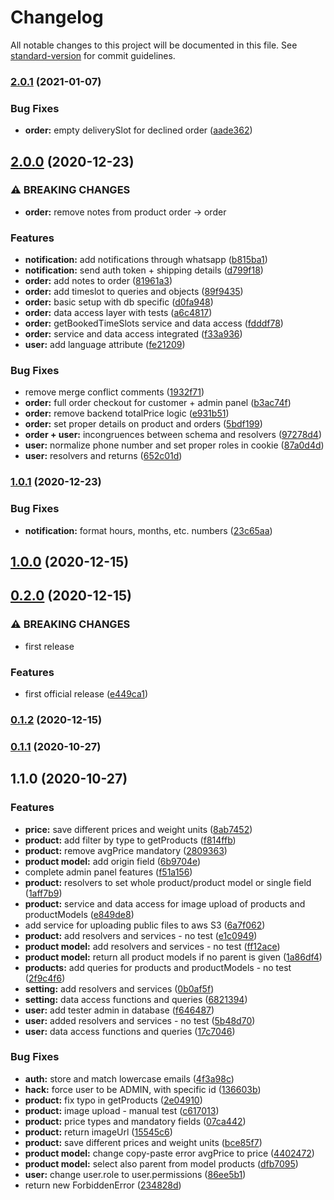 # Changelog

All notable changes to this project will be documented in this file. See [standard-version](https://github.com/conventional-changelog/standard-version) for commit guidelines.

### [2.0.1](http://git-codecommit.eu-west-1.amazonaws.com///compare/v2.0.0...v2.0.1) (2021-01-07)


### Bug Fixes

* **order:** empty deliverySlot for declined order ([aade362](http://git-codecommit.eu-west-1.amazonaws.com///commit/aade362625bf1a21511bc921dd77b596ca2de277))

## [2.0.0](http://git-codecommit.eu-west-1.amazonaws.com///compare/v1.0.1...v2.0.0) (2020-12-23)


### ⚠ BREAKING CHANGES

* **order:** remove notes from product order -> order

### Features

* **notification:** add notifications through whatsapp ([b815ba1](http://git-codecommit.eu-west-1.amazonaws.com///commit/b815ba129d906221f495353638069938152de0f8))
* **notification:** send auth token + shipping details ([d799f18](http://git-codecommit.eu-west-1.amazonaws.com///commit/d799f18de781ab9cac7e8c4162aa512654135801))
* **order:** add notes to order ([81961a3](http://git-codecommit.eu-west-1.amazonaws.com///commit/81961a319fbde625919ad86124edbb7bc143fabc))
* **order:** add timeslot to queries and objects ([89f9435](http://git-codecommit.eu-west-1.amazonaws.com///commit/89f943515c7fbfacdbd06376a5f47f95cd900d9e))
* **order:** basic setup with db specific ([d0fa948](http://git-codecommit.eu-west-1.amazonaws.com///commit/d0fa948eedeea05d5d29e4c90a31e0dcfae860bf))
* **order:** data access layer with tests ([a6c4817](http://git-codecommit.eu-west-1.amazonaws.com///commit/a6c4817e81daef96de92e9d90bb90c73bcdbf8c4))
* **order:** getBookedTimeSlots service and data access ([fdddf78](http://git-codecommit.eu-west-1.amazonaws.com///commit/fdddf78c4bd2278dfa08fbd6359abbe332b587db))
* **order:** service and data access integrated ([f33a936](http://git-codecommit.eu-west-1.amazonaws.com///commit/f33a936fae582c56a2283c5ea22430ef26be2539))
* **user:** add language attribute ([fe21209](http://git-codecommit.eu-west-1.amazonaws.com///commit/fe21209cc1251b2998e10f3f96f08fb7e29f5ea4))


### Bug Fixes

* remove merge conflict comments ([1932f71](http://git-codecommit.eu-west-1.amazonaws.com///commit/1932f71cd31469dd6a01fdc78a603e624f030ccc))
* **order:** full order checkout for customer + admin panel ([b3ac74f](http://git-codecommit.eu-west-1.amazonaws.com///commit/b3ac74fcfdcba5984596f803be47937f79c4201b))
* **order:** remove backend totalPrice logic ([e931b51](http://git-codecommit.eu-west-1.amazonaws.com///commit/e931b5167fa76a877806c936953fe5f0f6e13144))
* **order:** set proper details on product and orders ([5bdf199](http://git-codecommit.eu-west-1.amazonaws.com///commit/5bdf19966ce7c02068a150d34409b3d4a914453b))
* **order + user:** incongruences between schema and resolvers ([97278d4](http://git-codecommit.eu-west-1.amazonaws.com///commit/97278d439fd0cbcb0c15b798ce52416d21378c83))
* **user:** normalize phone number and set proper roles in cookie ([87a0d4d](http://git-codecommit.eu-west-1.amazonaws.com///commit/87a0d4d398701ee903407a1c6efbe7931e920c01))
* **user:** resolvers and returns ([652c01d](http://git-codecommit.eu-west-1.amazonaws.com///commit/652c01df55bb2d0a9e6dfd7f4525bae820242fe2))

### [1.0.1](http://git-codecommit.eu-west-1.amazonaws.com///compare/v1.0.0...v1.0.1) (2020-12-23)


### Bug Fixes

* **notification:** format hours, months, etc. numbers ([23c65aa](http://git-codecommit.eu-west-1.amazonaws.com///commit/23c65aa4d97db87d1a2ae6dbf0d5928525223bf1))

## [1.0.0](http://git-codecommit.eu-west-1.amazonaws.com///compare/v0.2.0...v1.0.0) (2020-12-15)

## [0.2.0](http://git-codecommit.eu-west-1.amazonaws.com///compare/v0.1.2...v0.2.0) (2020-12-15)


### ⚠ BREAKING CHANGES

* first release

### Features

* first official release ([e449ca1](http://git-codecommit.eu-west-1.amazonaws.com///commit/e449ca14db392f11d1852d7f60e0db4c2dd24151))

### [0.1.2](http://git-codecommit.eu-west-1.amazonaws.com///compare/v0.1.1...v0.1.2) (2020-12-15)

### [0.1.1](http://git-codecommit.eu-west-1.amazonaws.com///compare/v1.1.0...v0.1.1) (2020-10-27)

## 1.1.0 (2020-10-27)


### Features

* **price:** save different prices and weight units ([8ab7452](http://git-codecommit.eu-west-1.amazonaws.com///commit/8ab7452013ba4075bd315d0f9a974b3a23734caa))
* **product:** add filter by type to getProducts ([f814ffb](http://git-codecommit.eu-west-1.amazonaws.com///commit/f814ffb783e2d14e9a5c1347b8b444fb3022e657))
* **product:** remove avgPrice mandatory ([2809363](http://git-codecommit.eu-west-1.amazonaws.com///commit/28093632105a611f55ac67df0e74996981e54363))
* **product model:** add origin field ([6b9704e](http://git-codecommit.eu-west-1.amazonaws.com///commit/6b9704e49b030aef4be3f6868b48b589fe445338))
* complete admin panel features ([f51a156](http://git-codecommit.eu-west-1.amazonaws.com///commit/f51a156eeea5620e0d754280d51907735dc2a3e4))
* **product:** resolvers to set whole product/product model or single field ([1aff7b9](http://git-codecommit.eu-west-1.amazonaws.com///commit/1aff7b9d113f0b2067a4aae0216efe450c97ab89))
* **product:** service and data access for image upload of products and productModels ([e849de8](http://git-codecommit.eu-west-1.amazonaws.com///commit/e849de8f3ef1a7136be2f493fe68d0a2d647c6cf))
* add service for uploading public files to aws S3 ([6a7f062](http://git-codecommit.eu-west-1.amazonaws.com///commit/6a7f0628105a0cebdaca529ec5f06c0f82f15656))
* **product:** add resolvers and services - no test ([e1c0949](http://git-codecommit.eu-west-1.amazonaws.com///commit/e1c0949d770f5840fcdb8d91ecf0a5d965a343c2))
* **product model:** add resolvers and services - no test ([ff12ace](http://git-codecommit.eu-west-1.amazonaws.com///commit/ff12ace039e0d847f32b387b718b214748cc2eb3))
* **product model:** return all product models if no parent is given ([1a86df4](http://git-codecommit.eu-west-1.amazonaws.com///commit/1a86df467b0728983485337caf7b396554cd7545))
* **products:** add queries for products and productModels - no test ([2f9c4f6](http://git-codecommit.eu-west-1.amazonaws.com///commit/2f9c4f610de8d08bbb9ce58c78ac0d3089a08343))
* **setting:** add resolvers and services ([0b0af5f](http://git-codecommit.eu-west-1.amazonaws.com///commit/0b0af5fa6a7941c6dc079635eb8accb1deba6ecc))
* **setting:** data access functions and queries ([6821394](http://git-codecommit.eu-west-1.amazonaws.com///commit/68213941b55e1307f1835ea863492726e2d4b7b4))
* **user:** add tester admin in database ([f646487](http://git-codecommit.eu-west-1.amazonaws.com///commit/f64648702fa5ebf12a0460cb491b002bbca455a7))
* **user:** added resolvers and services - no test ([5b48d70](http://git-codecommit.eu-west-1.amazonaws.com///commit/5b48d702adb8d38765e6e568b7fb1033ee64a5db))
* **user:** data access functions and queries ([17c7046](http://git-codecommit.eu-west-1.amazonaws.com///commit/17c704688789d21bd7efa444be8834344caf0940))


### Bug Fixes

* **auth:** store and match lowercase emails ([4f3a98c](http://git-codecommit.eu-west-1.amazonaws.com///commit/4f3a98c55e3aed1b860601181a23a754eb0cd543))
* **hack:** force user to be ADMIN, with specific id ([136603b](http://git-codecommit.eu-west-1.amazonaws.com///commit/136603b7d3d645950f756211986354ae0f768ecf))
* **product:** fix typo in getProducts ([2e04910](http://git-codecommit.eu-west-1.amazonaws.com///commit/2e04910ba2998cb4252bfde03dd425836fc6905f))
* **product:** image upload - manual test ([c617013](http://git-codecommit.eu-west-1.amazonaws.com///commit/c6170137d9787224fe27a5ee84dce358246ec7fd))
* **product:** price types and mandatory fields ([07ca442](http://git-codecommit.eu-west-1.amazonaws.com///commit/07ca44237257cbabb2dd7ba32cd15b1f3da6200d))
* **product:** return imageUrl ([15545c6](http://git-codecommit.eu-west-1.amazonaws.com///commit/15545c6b846c8361c90c66f2133a239b08537e3e))
* **product:** save different prices and weight units ([bce85f7](http://git-codecommit.eu-west-1.amazonaws.com///commit/bce85f792e0b6b4db49847b6e7c8bbaa5f2ae03c))
* **product model:** change copy-paste error avgPrice to price ([4402472](http://git-codecommit.eu-west-1.amazonaws.com///commit/440247251b83d7b43ef9be6968138fd6bdc6b81a))
* **product model:** select also parent from model products ([dfb7095](http://git-codecommit.eu-west-1.amazonaws.com///commit/dfb7095c10bfc2e1fbb44830992205688afeb3b0))
* **user:** change user.role to user.permissions ([86ee5b1](http://git-codecommit.eu-west-1.amazonaws.com///commit/86ee5b11726280f807b046ebd994b796b07243e5))
* return new ForbiddenError ([234828d](http://git-codecommit.eu-west-1.amazonaws.com///commit/234828dfe7c22b0ecfe2a7fed4b92fb005ccdb9a))
